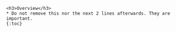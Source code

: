 <div class="menu-trigger"></div>
<div id="navbar" class="toc" markdown="1">

    <h3>Overview</h3>
    * Do not remove this nor the next 2 lines afterwards. They are important.
    {:toc}

</div>

<div class="game-presskit" markdown="1">
